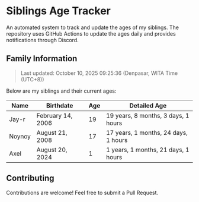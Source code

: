# Siblings Age Tracker

An automated system to track and update the ages of my siblings. The repository uses GitHub Actions to update the ages daily and provides notifications through Discord.

## Family Information

> Last updated: October 10, 2025 09:25:36 (Denpasar, WITA Time (UTC+8))

Below are my siblings and their current ages:

| Name | Birthdate | Age | Detailed Age |
|------|-----------|-----|-------------|
| Jay-r | February 14, 2006 | 19 | 19 years, 8 months, 3 days, 1 hours |
| Noynoy | August 21, 2008 | 17 | 17 years, 1 months, 24 days, 1 hours |
| Axel | August 20, 2024 | 1 | 1 years, 1 months, 21 days, 1 hours |

## Contributing

Contributions are welcome! Feel free to submit a Pull Request.